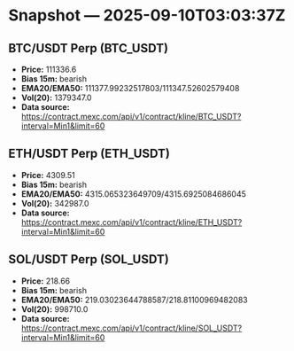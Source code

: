 # Snapshot — 2025-09-10T03:03:37Z

## BTC/USDT Perp (BTC_USDT)
- **Price:** 111336.6
- **Bias 15m:** bearish
- **EMA20/EMA50:** 111377.99232517803/111347.52602579408
- **Vol(20):** 1379347.0
- **Data source:** https://contract.mexc.com/api/v1/contract/kline/BTC_USDT?interval=Min1&limit=60

## ETH/USDT Perp (ETH_USDT)
- **Price:** 4309.51
- **Bias 15m:** bearish
- **EMA20/EMA50:** 4315.065323649709/4315.6925084686045
- **Vol(20):** 342987.0
- **Data source:** https://contract.mexc.com/api/v1/contract/kline/ETH_USDT?interval=Min1&limit=60

## SOL/USDT Perp (SOL_USDT)
- **Price:** 218.66
- **Bias 15m:** bearish
- **EMA20/EMA50:** 219.03023644788587/218.81100969482083
- **Vol(20):** 998710.0
- **Data source:** https://contract.mexc.com/api/v1/contract/kline/SOL_USDT?interval=Min1&limit=60
